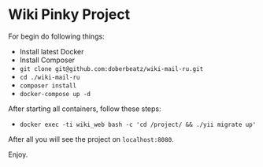Wiki Pinky Project
============================

For begin do following things:
- Install latest Docker
- Install Composer
- `git clone git@github.com:doberbeatz/wiki-mail-ru.git`
- `cd ./wiki-mail-ru`
- `composer install`
- `docker-compose up -d`

After starting all containers, follow these steps:
- `docker exec -ti wiki_web bash -c 'cd /project/ && ./yii migrate up'`

After all you will see the project on `localhost:8080`.

Enjoy.
